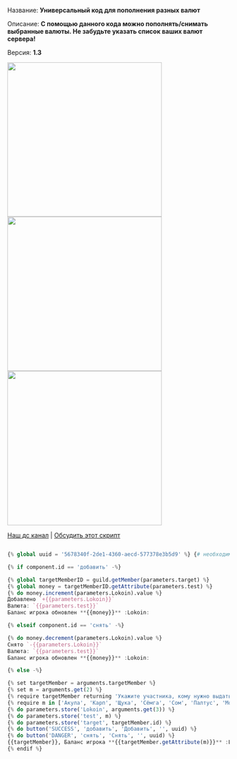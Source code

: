 Название: **Универсальный код для пополнения разных валют**

Описание: **С помощью данного кода можно пополнять/снимать выбранные валюты. Не забудьте указать список ваших валют сервера!**

Версия: **1.3**


<img src="https://github.com/uraabk/juniperbot/assets/10533071/d82ddd56-ea33-4305-b945-dd58ed0652a5" width="350">
<img src="https://github.com/uraabk/juniperbot/assets/10533071/c4255748-08c2-42e8-8f3c-180d995ecacc" width="350">
<img src="https://github.com/uraabk/juniperbot/assets/10533071/0e8c9ccf-ae33-44d5-9990-aaded5f31b5e" width="350">


[Наш дс канал](https://discord.gg/TwKWBPrffE) | [Обсудить этот скрипт](https://discord.com/channels/1117328976097067008/1118925009663045633/1118925009663045633)

```Julia

{% global uuid = '5678340f-2de1-4360-aecd-577378e3b5d9' %} {# необходимо изменить #}

{% if component.id == 'добавить' -%}

{% global targetMemberID = guild.getMember(parameters.target) %}
{% global money = targetMemberID.getAttribute(parameters.test) %}
{% do money.increment(parameters.Lokoin).value %}
Добавлено `+{{parameters.Lokoin}}`
Валюта: `{{parameters.test}}`
Баланс игрока обновлен **{{money}}** :Lokoin:

{% elseif component.id == 'снять' -%}

{% do money.decrement(parameters.Lokoin).value %}
Снято `-{{parameters.Lokoin}}`
Валюта: `{{parameters.test}}`
Баланс игрока обновлен **{{money}}** :Lokoin:

{% else -%}

{% set targetMember = arguments.targetMember %}
{% set m = arguments.get(2) %}
{% require targetMember returning 'Укажите участника, кому нужно выдать Монетки:dollar:!' %}
{% require m in ['Акула', 'Карп', 'Щука', 'Сёмга', 'Сом', 'Палтус', 'Морская капуста', 'Ракушка', 'Кит', 'money'] returning ' money, Акула, Карп, Щука, Сёмга, Сом, Палтус, Морская капуста, Ракушка, Кит' %} {# необходимо изменить #}
{% do parameters.store('Lokoin', arguments.get(3)) %}
{% do parameters.store('test', m) %}
{% do parameters.store('target', targetMember.id) %}
{% do button('SUCCESS', 'добавить', 'Добавить', '', uuid) %}
{% do button('DANGER', 'снять', 'Снять', '', uuid) %}
{{targetMember}}, Баланс игрока **{{targetMember.getAttribute(m)}}** :Lokoin:
{% endif %}

```

